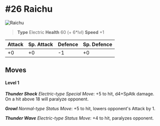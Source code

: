 # #26 Raichu


![Raichu](https://img.pokemondb.net/sprites/home/normal/1x/raichu.png)

> **Type** Electric
> **Health** 60 (+ 6\*lvl)
> **Speed** +1

| Attack | Sp. Attack | Defence | Sp. Defence |
| ------ | ---------- | ------- | ----------- |
| +0 | +0 | -1 | +0 |

## Moves
#### Level 1

***Thunder Shock** Electric-type Special Move*: +5 to hit, d4+SpAtk damage. On a hit above 18 will paralyze opponent.

***Growl** Normal-type Status Move*: +5 to hit, lowers opponent's Attack by 1.

***Thunder Wave** Electric-type Status Move*: +4 to hit, paralyzes opponent.

